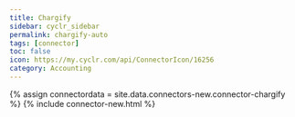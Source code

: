 ```yaml
---
title: Chargify
sidebar: cyclr_sidebar
permalink: chargify-auto
tags: [connector]
toc: false
icon: https://my.cyclr.com/api/ConnectorIcon/16256
category: Accounting
---
```

{% assign connectordata = site.data.connectors-new.connector-chargify %}
{% include connector-new.html %}	